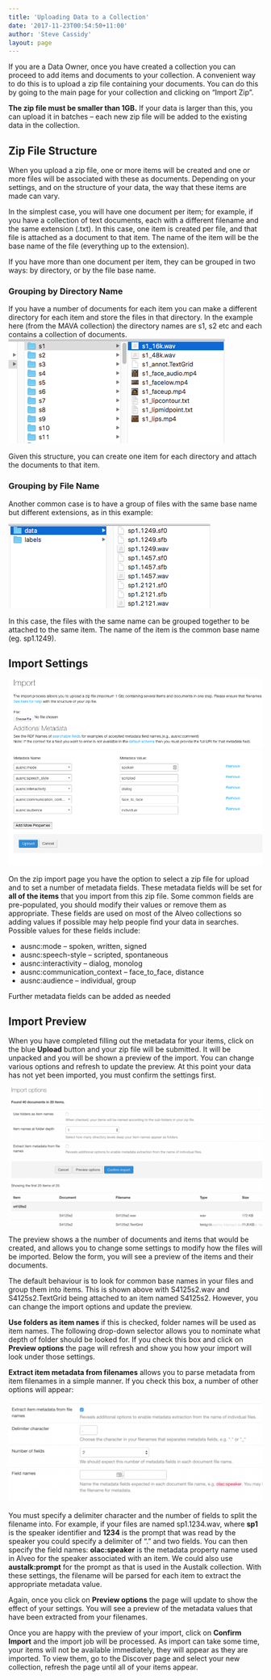 ```yaml
---
title: 'Uploading Data to a Collection'
date: '2017-11-23T00:54:50+11:00'
author: 'Steve Cassidy'
layout: page
---
```


If you are a Data Owner, once you have created a collection you can proceed to add items and documents to your collection. A convenient way to do this is to upload a zip file containing your documents. You can do this by going to the main page for your collection and clicking on “Import Zip”.

**The zip file must be smaller than 1GB.** If your data is larger than this, you can upload it in batches – each new zip file will be added to the existing data in the collection.

## Zip File Structure

When you upload a zip file, one or more items will be created and one or more files will be associated with these as documents. Depending on your settings, and on the structure of your data, the way that these items are made can vary.

In the simplest case, you will have one document per item; for example, if you have a collection of text documents, each with a different filename and the same extension (.txt). In this case, one item is created per file, and that file is attached as a document to that item. The name of the item will be the base name of the file (everything up to the extension).

If you have more than one document per item, they can be grouped in two ways: by directory, or by the file base name.

### Grouping by Directory Name

If you have a number of documents for each item you can make a different directory for each item and store the files in that directory. In the example here (from the MAVA collection) the directory names are s1, s2 etc and each contains a collection of documents. ![screen shot of a file system](assets/files/2017/12/Screen-Shot-2017-12-05-at-4.50.19-pm.png)

Given this structure, you can create one item for each directory and attach the documents to that item.

### Grouping by File Name

Another common case is to have a group of files with the same base name but different extensions, as in this example:

![screen shot of file system](assets/files/2017/12/Screen-Shot-2017-12-05-at-4.53.11-pm.png)

In this case, the files with the same name can be grouped together to be attached to the same item. The name of the item is the common base name (eg. sp1.1249).

## Import Settings

![screen shot of import settings](assets/files/2017/12/Screen-Shot-2017-12-05-at-5.12.03-pm.png)

On the zip import page you have the option to select a zip file for upload and to set a number of metadata fields. These metadata fields will be set for **all of the items** that you import from this zip file. Some common fields are pre-populated, you should modify their values or remove them as appropriate. These fields are used on most of the Alveo collections so adding values if possible may help people find your data in searches. Possible values for these fields include:

- ausnc:mode – spoken, written, signed
- ausnc:speech-style – scripted, spontaneous
- ausnc:interactivity – dialog, monolog
- ausnc:communication\_context – face\_to\_face, distance
- ausnc:audience – individual, group

Further metadata fields can be added as needed

## Import Preview

When you have completed filling out the metadata for your items, click on the blue **Upload** button and your zip file will be submitted. It will be unpacked and you will be shown a preview of the import. You can change various options and refresh to update the preview. At this point your data has not yet been imported, you must confirm the settings first.

![Screen Shot of zip upload options](assets/files/2017/12/Screen-Shot-2017-12-05-at-6.20.04-pm-1024x562.png)

The preview shows a the number of documents and items that would be created, and allows you to change some settings to modify how the files will be imported. Below the form, you will see a preview of the items and their documents.

The default behaviour is to look for common base names in your files and group them into items. This is shown above with S4125s2.wav and S4125s2.TextGrid being attached to an item named S4125s2. However, you can change the import options and update the preview.

**Use folders as item names** if this is checked, folder names will be used as item names. The following drop-down selector allows you to nominate what depth of folder should be looked for. If you check this box and click on **Preview options** the page will refresh and show you how your import will look under those settings.

**Extract item metadata from filenames** allows you to parse metadata from item filenames in a simple manner. If you check this box, a number of other options will appear:

![Screen Shot filename parse options](assets/files/2017/12/Screen-Shot-2017-12-05-at-6.28.56-pm-1024x409.png)

You must specify a delimiter character and the number of fields to split the filename into. For example, if your files are named sp1.1234.wav, where **sp1** is the speaker identifier and **1234** is the prompt that was read by the speaker you could specify a delimiter of “.” and two fields. You can then specify the field names: **olac:speaker** is the metadata property name used in Alveo for the speaker associated with an item. We could also use **austalk:prompt** for the prompt as that is used in the Austalk collection. With these settings, the filename will be parsed for each item to extract the appropriate metadata value.

Again, once you click on **Preview options** the page will update to show the effect of your settings. You will see a preview of the metadata values that have been extracted from your filenames.

Once you are happy with the preview of your import, click on **Confirm Import** and the import job will be processed. As import can take some time, your items will not be available immediately, they will appear as they are imported. To view them, go to the Discover page and select your new collection, refresh the page until all of your items appear.